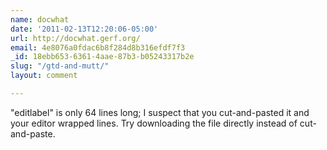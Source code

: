 ```yaml
---
name: docwhat
date: '2011-02-13T12:20:06-05:00'
url: http://docwhat.gerf.org/
email: 4e8076a0fdac6b8f284d8b316efdf7f3
_id: 18ebb653-6361-4aae-87b3-b05243317b2e
slug: "/gtd-and-mutt/"
layout: comment

---
```


"editlabel" is only 64 lines long;  I suspect that you cut-and-pasted it and your editor wrapped lines.  Try downloading the file directly instead of cut-and-paste.
